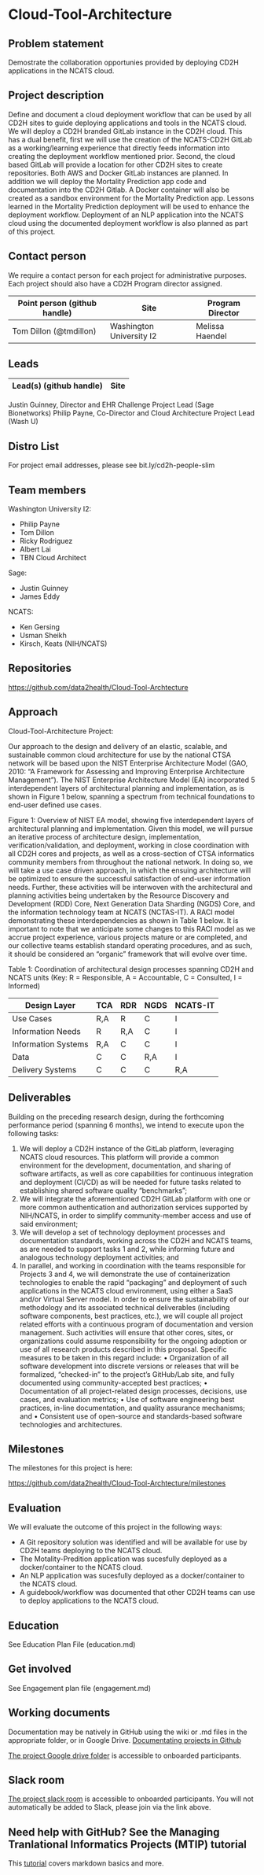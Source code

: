 # Cloud-Tool-Architecture

## Problem statement

Demostrate the collaboration opportunies provided by deploying CD2H applications in the NCATS cloud.   

## Project description
Define and document a cloud deployment workflow that can be used by all CD2H sites to guide deploying applications and tools in the NCATS cloud. 
We will deploy a CD2H branded GitLab instance in the CD2H cloud.  This has a dual benefit, first we will use the creation of the NCATS-CD2H GitLab as a working/learning experience that directly feeds information into creating the deployment workflow mentioned prior.   Second, the cloud based GitLab will provide a location for other CD2H sites to create repositories.    Both AWS and Docker GitLab instances are planned.
In addition we will deploy the Mortality Prediction app code and documentation into the CD2H Gitlab. A Docker container will also be created as a sandbox environment for the Mortality Prediction app. Lessons learned in the Mortality Prediction deployment will be used to enhance the deployment workflow. 
Deployment of an NLP application into the NCATS cloud using the documented deployment workflow is also planned as part of this project. 

 

## Contact person

We require a contact person for each project for administrative purposes. Each project should also have a CD2H Program director assigned.

Point person (github handle) | Site | Program Director
----------|--------------|---------------
Tom Dillon (@tmdillon) | Washington University I2 | Melissa Haendel

## Leads 

Lead(s) (github handle) | Site
----------|--------------|
Justin Guinney, Director and EHR Challenge Project Lead (Sage Bionetworks)
Philip Payne, Co-Director and Cloud Architecture Project Lead (Wash U)

## Distro List
For project email addresses, please see bit.ly/cd2h-people-slim


## Team members 

Washington University I2: 
-	Philip Payne
-	Tom Dillon
-	Ricky Rodriguez
-	Albert Lai
-	TBN Cloud Architect

Sage:
-	Justin Guinney
-	James Eddy

NCATS:
-	Ken Gersing
-	Usman Sheikh
-	Kirsch, Keats (NIH/NCATS)
   


## Repositories
https://github.com/data2health/Cloud-Tool-Archtecture

## Approach

Cloud-Tool-Architecture Project: 

Our approach to the design and delivery of an elastic, scalable, and sustainable common cloud architecture for use by the national CTSA network will be based upon the NIST Enterprise Architecture Model (GAO, 2010: “A Framework for Assessing and Improving Enterprise Architecture Management”).  The NIST Enterprise Architecture Model (EA) incorporated 5 interdependent layers of architectural planning and implementation, as is shown in Figure 1 below, spanning a spectrum from technical foundations to end-user defined use cases.

 
 
Figure 1:  Overview of NIST EA model, showing five interdependent layers of architectural planning and implementation.
Given this model, we will pursue an iterative process of architecture design, implementation, verification/validation, and deployment, working in close coordination with all CD2H cores and projects, as well as a cross-section of CTSA informatics community members from throughout the national network.  In doing so, we will take a use case driven approach, in which the ensuing architecture will be optimized to ensure the successful satisfaction of end-user information needs.  Further, these activities will be interwoven with the architectural and planning activities being undertaken by the Resource Discovery and Development (RDD) Core, Next Generation Data Sharding (NGDS) Core, and the information technology team at NCATS (NCTAS-IT).  A RACI model demonstrating these interdependencies as shown in Table 1 below.  It is important to note that we anticipate some changes to this RACI model as we accrue project experience, various projects mature or are completed, and our collective teams establish standard operating procedures, and as such, it should be considered an “organic” framework that will evolve over time.


Table 1:  Coordination of architectural design processes spanning CD2H and NCATS units (Key: R = Responsible, A = Accountable, C = Consulted, I = Informed)

| Design Layer  | TCA | RDR | NGDS | NCATS-IT | 
| ------------- | ------------- | ------------- | ------------- | ------------- |
| Use Cases  | R,A | R | C | I | 
| Information Needs  | R  |  R,A | C | I | 
| Information Systems  | R,A  |  C | C | I | 
| Data  | C  |  C | R,A | I | 
| Delivery Systems | C  |  C | C | R,A |  



  
## Deliverables

Building on the preceding research design, during the forthcoming performance period (spanning 6 months), we intend to execute upon the following tasks:
1.	We will deploy a CD2H instance of the GitLab platform, leveraging NCATS cloud resources.  This platform will provide a common environment for the development, documentation, and sharing of software artifacts, as well as core capabilities for continuous integration and deployment (CI/CD) as will be needed for future tasks related to establishing shared software quality “benchmarks”;
2.	We will integrate the aforementioned CD2H GitLab platform with one or more common authentication and authorization services supported by NIH/NCATS, in order to simplify community-member access and use of said environment;
3.	We will develop a set of technology deployment processes and documentation standards, working across the CD2H and NCATS teams, as are needed to support tasks 1 and 2, while informing future and analogous technology deployment activities; and
4.	In parallel, and working in coordination with the teams responsible for Projects 3 and 4, we will demonstrate the use of containerization technologies to enable the rapid “packaging” and deployment of such applications in the NCATS cloud environment, using either a SaaS and/or Virtual Server model.
In order to ensure the sustainability of our methodology and its associated technical deliverables (including software components, best practices, etc.), we will couple all project related efforts with a continuous program of documentation and version management.  Such activities will ensure that other cores, sites, or organizations could assume responsibility for the ongoing adoption or use of all research products described in this proposal.  Specific measures to be taken in this regard include:
•	Organization of all software development into discrete versions or releases that will be formalized, “checked-in” to the project’s GitHub/Lab site, and fully documented using community-accepted best practices;
•	Documentation of all project-related design processes, decisions, use cases, and evaluation metrics;
•	Use of software engineering best practices, in-line documentation, and quality assurance mechanisms; and
•	Consistent use of open-source and standards-based software technologies and architectures.



## Milestones

The milestones for this project is here:

https://github.com/data2health/Cloud-Tool-Archtecture/milestones



## Evaluation

We will evaluate the outcome of this project in the following ways:

- A Git repository solution was identified and will be available for use by CD2H teams deploying to the NCATS cloud.
- The Motality-Predition application was sucesfully deployed as a docker/container to the NCATS cloud.
- An NLP application was sucesfully deployed as a docker/container to the NCATS cloud.
- A guidebook/workflow was documented that other CD2H teams can use to deploy applications to the NCATS cloud.



## Education
See Education Plan File (education.md)

## Get involved

See Engagement plan file (engagement.md)



## Working documents
Documentation may be natively in GitHub using the wiki or .md files in the appropriate folder, or in Google Drive.
[Documentating projects in Github](https://guides.github.com/features/wikis/)

[The project Google drive folder](https://drive.google.com/drive/u/0/folders/1vLp-H32KTNobiZF2cK82At90S6dVJNUf) is accessible to onboarded participants. 

## Slack room
[The project slack room](https://cd2h.slack.com/messages/CEY05KLPM/) is accessible to onboarded participants. You will not automatically be added to Slack, please join via the link above.

## Need help with GitHub? See the Managing Tranlational Informatics Projects (MTIP) tutorial

This [tutorial](https://data2health.github.io/mtip-tutorial/lessons/Lesson5.html) covers markdown basics and more.

